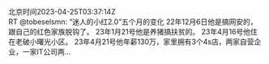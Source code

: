 北京时间2023-04-25T03:37:14Z<br>RT @tobeselsmn: “迷人的小红2.0”五个月的变化
22年12月6日他是搞网安的，跟自己的红色家族脱钩了。
23年1月21号他是养猪搞扶贫的。
23年4月16号他住在老破小曙光小区。
23年4月21号他年薪130万，家里拥有3个4s店，两家自营企业，一家IT公司两…<br><br>
